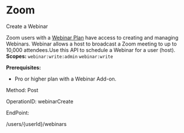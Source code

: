 #     Zoom


Create a Webinar

Zoom users with a [Webinar Plan](https://zoom.us/webinar) have access to creating and managing Webinars. Webinar allows a host to broadcast a Zoom meeting to up to 10,000 attendees.Use this API to schedule a Webinar for a user (host). 
**Scopes:** `webinar:write:admin` `webinar:write`
 
**Prerequisites:**
* Pro or higher plan with a Webinar Add-on.

Method: Post

OperationID: webinarCreate

EndPoint:

/users/{userId}/webinars
